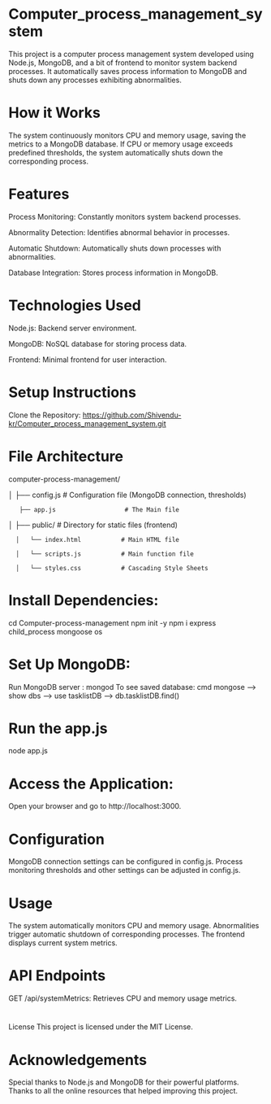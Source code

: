 # Computer_process_management_system
This project is a computer process management system developed using Node.js, MongoDB, and a bit of frontend to monitor system backend processes. It automatically saves process information to MongoDB and shuts down any processes exhibiting abnormalities.

# How it Works
The system continuously monitors CPU and memory usage, saving the metrics to a MongoDB database. If CPU or memory usage exceeds predefined thresholds, the system automatically shuts down the corresponding process.

# Features
Process Monitoring: Constantly monitors system backend processes.

Abnormality Detection: Identifies abnormal behavior in processes.

Automatic Shutdown: Automatically shuts down processes with abnormalities.

Database Integration: Stores process information in MongoDB.

# Technologies Used
Node.js: Backend server environment.

MongoDB: NoSQL database for storing process data.

Frontend: Minimal frontend for user interaction.

# Setup Instructions
Clone the Repository: https://github.com/Shivendu-kr/Computer_process_management_system.git

# File Architecture
computer-process-management/

│
       ├── config.js                # Configuration file (MongoDB connection, thresholds)

       ├── app.js                   # The Main file

│
├── public/                  # Directory for static files (frontend)

      │   └── index.html           # Main HTML file

      │   └── scripts.js           # Main function file

      │   └── styles.css           # Cascading Style Sheets



# Install Dependencies:
cd Computer-process-management
npm init -y
npm i express child_process mongoose os

# Set Up MongoDB:
Run MongoDB server : mongod
To see saved database: cmd mongose --> show dbs --> use tasklistDB --> db.tasklistDB.find()

# Run the app.js
node app.js
# Access the Application:
Open your browser and go to http://localhost:3000.

# Configuration
MongoDB connection settings can be configured in config.js.
Process monitoring thresholds and other settings can be adjusted in config.js.
# Usage
The system automatically monitors CPU and memory usage.
Abnormalities trigger automatic shutdown of corresponding processes.
The frontend displays current system metrics.
# API Endpoints
GET /api/systemMetrics: Retrieves CPU and memory usage metrics.

# 
License
This project is licensed under the MIT License.

# Acknowledgements
Special thanks to Node.js and MongoDB for their powerful platforms.
Thanks to all the online resources that helped improving this project.
